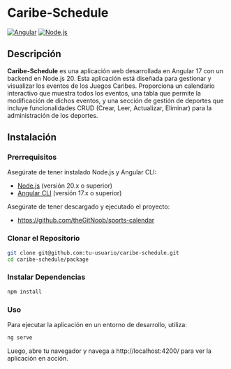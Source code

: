# Caribe-Schedule

[![Angular](https://img.shields.io/badge/angular-v17.0.0-red)](https://angular.io/)
[![Node.js](https://img.shields.io/badge/node.js-v20.0.0-green)](https://nodejs.org/)

## Descripción

**Caribe-Schedule** es una aplicación web desarrollada en Angular 17 con un backend en Node.js 20. Esta aplicación está diseñada para gestionar y visualizar los eventos de los Juegos Caribes. Proporciona un calendario interactivo que muestra todos los eventos, una tabla que permite la modificación de dichos eventos, y una sección de gestión de deportes que incluye funcionalidades CRUD (Crear, Leer, Actualizar, Eliminar) para la administración de los deportes.

## Instalación

### Prerrequisitos

Asegúrate de tener instalado Node.js y Angular CLI:

- [Node.js](https://nodejs.org/) (versión 20.x o superior)
- [Angular CLI](https://angular.io/cli) (versión 17.x o superior)

Asegúrate de tener descargado y ejecutado el proyecto:

- https://github.com/theGitNoob/sports-calendar

### Clonar el Repositorio

```bash
git clone git@github.com:tu-usuario/caribe-schedule.git
cd caribe-schedule/package
```

### Instalar Dependencias
```bash
npm install
```
### Uso
Para ejecutar la aplicación en un entorno de desarrollo, utiliza:

```bash
ng serve
```
Luego, abre tu navegador y navega a http://localhost:4200/ para ver la aplicación en acción.
